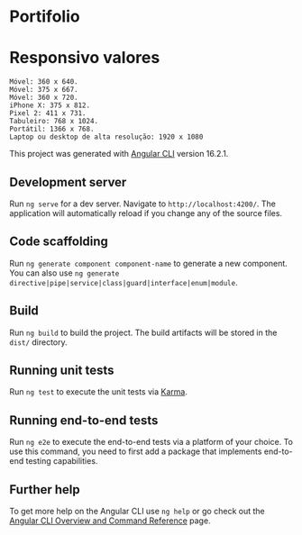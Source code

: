 # Portifolio
# Responsivo valores
    Móvel: 360 x 640.
    Móvel: 375 x 667.
    Móvel: 360 x 720.
    iPhone X: 375 x 812.
    Pixel 2: 411 x 731.
    Tabuleiro: 768 x 1024.
    Portátil: 1366 x 768.
    Laptop ou desktop de alta resolução: 1920 x 1080
    
This project was generated with [Angular CLI](https://github.com/angular/angular-cli) version 16.2.1.

## Development server

Run `ng serve` for a dev server. Navigate to `http://localhost:4200/`. The application will automatically reload if you change any of the source files.

## Code scaffolding

Run `ng generate component component-name` to generate a new component. You can also use `ng generate directive|pipe|service|class|guard|interface|enum|module`.

## Build

Run `ng build` to build the project. The build artifacts will be stored in the `dist/` directory.

## Running unit tests

Run `ng test` to execute the unit tests via [Karma](https://karma-runner.github.io).

## Running end-to-end tests

Run `ng e2e` to execute the end-to-end tests via a platform of your choice. To use this command, you need to first add a package that implements end-to-end testing capabilities.

## Further help

To get more help on the Angular CLI use `ng help` or go check out the [Angular CLI Overview and Command Reference](https://angular.io/cli) page.
